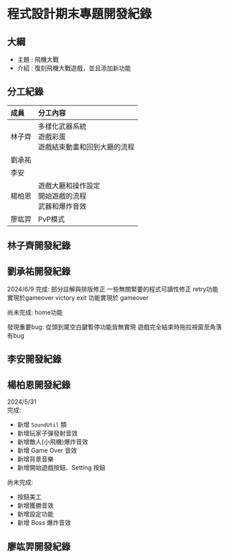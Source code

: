 # 程式設計期末專題開發紀錄

## 大綱
- 主題 : 飛機大戰
- 介紹 : 復刻飛機大戰遊戲，並且添加新功能

## 分工紀錄
|成員|分工內容|
|:--|:--|
|林子齊|多樣化武器系統<br>遊戲彩蛋<br>遊戲結束動畫和回到大廳的流程|
|劉承祐||
|李安||
|楊柏恩|遊戲大廳和操作設定<br>開始遊戲的流程<br>武器和爆炸音效|
|廖竑羿|PvP模式|

## 林子齊開發紀錄

## 劉承祐開發紀錄
2024/6/9
完成:
部分註解與排版修正
一些無關緊要的程式可讀性修正
retry功能實現於gameover victory
exit 功能實現於 gameover

尚未完成:
home功能

發現重要bug:
從頭到尾空白鍵暫停功能皆無實現
遊戲完全結束時拖拉視窗至角落有bug

## 李安開發紀錄

## 楊柏恩開發紀錄
2024/5/31<br>
完成:
- 新增 `SoundUtil` 類
- 新增玩家子彈發射音效
- 新增敵人(小飛機)爆炸音效
- 新增 Game Over 音效
- 新增背景音樂
- 新增開始遊戲按鈕、Setting 按鈕

尚未完成:
- 按鈕美工
- 新增獲勝音效
- 新增設定功能
- 新增 Boss 爆炸音效

## 廖竑羿開發紀錄
